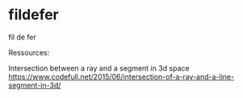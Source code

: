 # fildefer
fil de fer


Ressources:

Intersection between a ray and a segment in 3d space
https://www.codefull.net/2015/06/intersection-of-a-ray-and-a-line-segment-in-3d/
